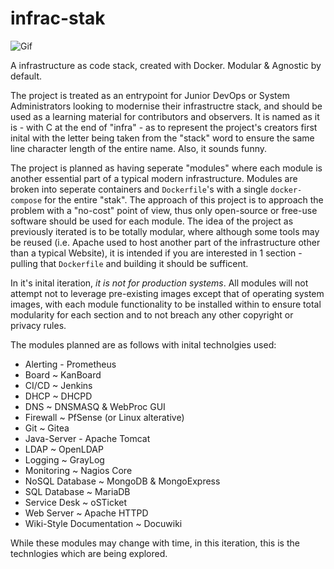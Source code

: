 # infrac-stak

![Gif](infra-stak.gif)

A infrastructure as code stack, created with Docker.  Modular &amp; Agnostic by default.

The project is treated as an entrypoint for Junior DevOps or System Administrators looking to modernise their infrastructre stack, and should be used as a learning material for contributors and observers. It is named as it is - with C at the end of "infra" - as to represent the project's creators first inital with the letter being taken from the "stack" word to ensure the same line character length of the entire name. Also, it sounds funny.

The project is planned as having seperate "modules" where each module is another essential part of a typical modern infrastructure.  Modules are broken into seperate containers and `Dockerfile`'s with a single `docker-compose` for the entire "stak". The approach of this project is to approach the problem with a "no-cost" point of view, thus only open-source or free-use software should be used for each module. The idea of the project as previously iterated is to be totally modular, where although some tools may be reused (i.e. Apache used to host another part of the infrastructure other than a typical Website), it is intended if you are interested in 1 section - pulling that `Dockerfile` and building it should be sufficent. 

In it's inital iteration, *it is not for production systems*.  All modules will not attempt not to leverage pre-existing images except that of operating system images, with each module functionality to be installed within to ensure total modularity for each section and to not breach any other copyright or privacy rules.

The modules planned are as follows with inital technolgies used:

- Alerting - Prometheus
- Board ~ KanBoard
- CI/CD ~ Jenkins
- DHCP ~ DHCPD
- DNS  ~ DNSMASQ & WebProc GUI 
- Firewall ~ PfSense (or Linux alterative)
- Git ~ Gitea
- Java-Server - Apache Tomcat
- LDAP ~ OpenLDAP
- Logging ~ GrayLog
- Monitoring ~ Nagios Core
- NoSQL Database ~ MongoDB & MongoExpress
- SQL Database ~ MariaDB
- Service Desk ~ oSTicket
- Web Server ~ Apache HTTPD
- Wiki-Style Documentation ~ Docuwiki

While these modules may change with time, in this iteration, this is the technlogies which are being explored.
